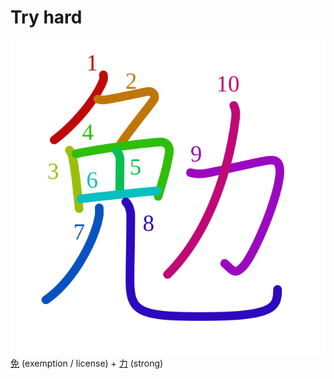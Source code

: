 # Try hard
![52c9](../kanji-colorize/52c9.svg)
[免](免.md) (exemption / license) + [力](力.md) (strong) 